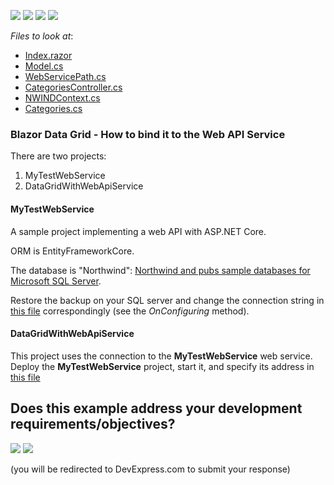 <!-- default badges list -->
![](https://img.shields.io/endpoint?url=https://codecentral.devexpress.com/api/v1/VersionRange/198061506/19.2.1%2B)
[![](https://img.shields.io/badge/Open_in_DevExpress_Support_Center-FF7200?style=flat-square&logo=DevExpress&logoColor=white)](https://supportcenter.devexpress.com/ticket/details/T802175)
[![](https://img.shields.io/badge/📖_How_to_use_DevExpress_Examples-e9f6fc?style=flat-square)](https://docs.devexpress.com/GeneralInformation/403183)
[![](https://img.shields.io/badge/💬_Leave_Feedback-feecdd?style=flat-square)](#does-this-example-address-your-development-requirementsobjectives)
<!-- default badges end -->
<!-- default file list -->
*Files to look at*:

* [Index.razor](./CS/DataGridWithWebApiService/DataGridWithWebApiService/Pages/Index.razor)
* [Model.cs](./CS/DataGridWithWebApiService/DataGridWithWebApiService/Data/Model.cs)
* [WebServicePath.cs](./CS/DataGridWithWebApiService/DataGridWithWebApiService/Data/WebServicePath.cs)
* [CategoriesController.cs](./CS/MyTestWebService/MyTestWebService/Controllers/CategoriesController.cs)
* [NWINDContext.cs](./CS/MyTestWebService/MyTestWebService/Models/NWINDContext.cs)
* [Categories.cs](./CS/MyTestWebService/MyTestWebService/Models/Categories.cs)
<!-- default file list end -->

### Blazor Data Grid - How to bind it to the Web API Service

There are two projects:
1) MyTestWebService
2) DataGridWithWebApiService

#### MyTestWebService
A sample project implementing a web API with ASP.NET Core. 

ORM is EntityFrameworkCore.

The database is "Northwind": [Northwind and pubs sample databases for Microsoft SQL Server](https://github.com/Microsoft/sql-server-samples/tree/master/samples/databases/northwind-pubs).

Restore the backup on your SQL server and change the connection string in [this file](./CS/MyTestWebService/MyTestWebService/Models/NWINDContext.cs) correspondingly (see the *OnConfiguring* method). 

#### DataGridWithWebApiService

This project uses the connection to the **MyTestWebService** web service. Deploy the **MyTestWebService** project, start it, and specify its address in [this file](./CS/DataGridWithWebApiService/DataGridWithWebApiService/Data/WebServicePath.cs)
<!-- feedback -->
## Does this example address your development requirements/objectives?

[<img src="https://www.devexpress.com/support/examples/i/yes-button.svg"/>](https://www.devexpress.com/support/examples/survey.xml?utm_source=github&utm_campaign=blazor-DxGrid-Bind-To-Web-Api-Service&~~~was_helpful=yes) [<img src="https://www.devexpress.com/support/examples/i/no-button.svg"/>](https://www.devexpress.com/support/examples/survey.xml?utm_source=github&utm_campaign=blazor-DxGrid-Bind-To-Web-Api-Service&~~~was_helpful=no)

(you will be redirected to DevExpress.com to submit your response)
<!-- feedback end -->

